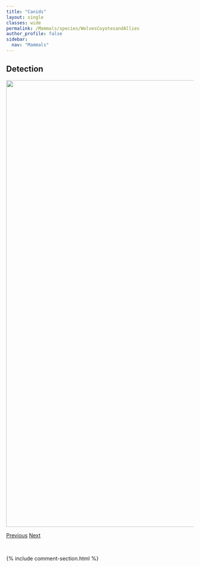 ```yaml
---
title: "Canids"
layout: single
classes: wide
permalink: /Mammals/species/WolvesCoyotesandAllies
author_profile: false
sidebar:
  nav: "Mammals"
---
```


<h2>Detection</h2>

<a href="https://drive.google.com/uc?export=view&id=1IJutGYsiPBPLFiXI7xjl9kYwntf-BqX9">
<img src="https://drive.google.com/uc?export=view&id=1IJutGYsiPBPLFiXI7xjl9kYwntf-BqX9" height = "1200" width = "800">
</a>


<a href="/DevelopmentWebsite/Mammals/species/Wolverine" class="pagination--pager" title="Gulo gulo">Previous</a> <a href="/DevelopmentWebsite/Mammals/species/WoodlandCaribou" class="pagination--pager" title="Rangifer tarandus caribou">Next</a>

<p>&nbsp;</p>

{% include comment-section.html %}
